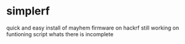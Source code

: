 # simplerf
quick and easy install of mayhem firmware on hackrf
still working on funtioning script whats there is incomplete
